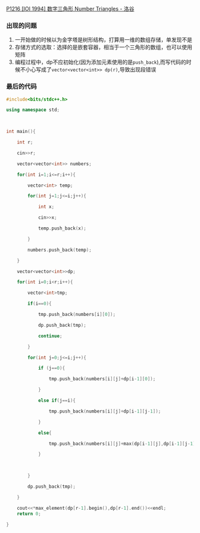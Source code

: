 [P1216 [IOI 1994] 数字三角形 Number Triangles - 洛谷](https://www.luogu.com.cn/problem/P1216)

### 出现的问题
1. 一开始做的时候以为金字塔是树形结构，打算用一维的数组存储，单发现不是
2. 存储方式的选取：选择的是嵌套容器，相当于一个三角形的数组，也可以使用矩阵
3. 编程过程中，dp不应初始化(因为添加元素使用的是``push_back``),而写代码的时候不小心写成了``vector<vector<int>> dp(r)``,导致出现段错误

### 最后的代码
```cpp
#include<bits/stdc++.h>

using namespace std;

  

int main(){

    int r;

    cin>>r;

    vector<vector<int>> numbers;

    for(int i=1;i<=r;i++){

        vector<int> temp;

        for(int j=1;j<=i;j++){

            int x;

            cin>>x;

            temp.push_back(x);

        }

        numbers.push_back(temp);

    }

    vector<vector<int>>dp;

    for(int i=0;i<r;i++){

        vector<int>tmp;

        if(i==0){

            tmp.push_back(numbers[i][0]);

            dp.push_back(tmp);

            continue;

        }

        for(int j=0;j<=i;j++){

            if (j==0){

                tmp.push_back(numbers[i][j]+dp[i-1][0]);

            }

            else if(j==i){

                tmp.push_back(numbers[i][j]+dp[i-1][j-1]);

            }

            else{

                tmp.push_back(numbers[i][j]+max(dp[i-1][j],dp[i-1][j-1]));

            }

  

        }

        dp.push_back(tmp);

    }

    cout<<*max_element(dp[r-1].begin(),dp[r-1].end())<<endl;
    return 0;

}
```